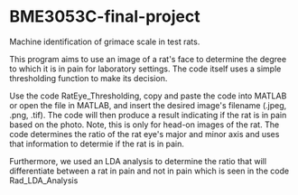 # BME3053C-final-project
Machine identification of grimace scale in test rats.

This program aims to use an image of a rat's face to determine the degree to which it is in pain for laboratory settings. The code itself uses a simple thresholding function to make its decision.

Use the code RatEye_Thresholding, copy and paste the code into MATLAB or open the file in MATLAB, and insert the desired image's filename (.jpeg, .png, .tif). The code will then produce a result indicating if the rat is in pain based on the photo. Note, this is only for head-on images of the rat. The code determines the ratio of the rat eye's major and minor axis and uses that information to determie if the rat is in pain. 

Furthermore, we used an LDA analysis to determine the ratio that will differentiate between a rat in pain and not in pain which is seen in the code Rad_LDA_Analysis
